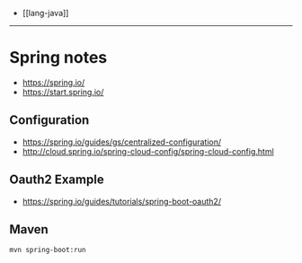 - [[lang-java]]
---
# Spring notes
- https://spring.io/
- https://start.spring.io/

## Configuration
- https://spring.io/guides/gs/centralized-configuration/
- http://cloud.spring.io/spring-cloud-config/spring-cloud-config.html

## Oauth2 Example
- https://spring.io/guides/tutorials/spring-boot-oauth2/

## Maven
```
mvn spring-boot:run
```
